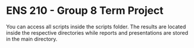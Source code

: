 # ENS 210 - Group 8 Term Project

You can access all scripts inside the scripts folder. The results are located inside the respective directories while reports and presentations are stored in the main directory.